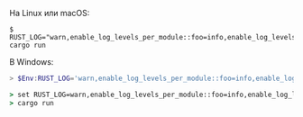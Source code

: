 На Linux или macOS:

```console
$ RUST_LOG="warn,enable_log_levels_per_module::foo=info,enable_log_levels_per_module::foo::bar=debug" cargo run
```

В Windows:

```powershell
> $Env:RUST_LOG='warn,enable_log_levels_per_module::foo=info,enable_log_levels_per_module::foo::bar=debug'; cargo run
```

```cmd
> set RUST_LOG=warn,enable_log_levels_per_module::foo=info,enable_log_levels_per_module::foo::bar=debug
> cargo run
```
